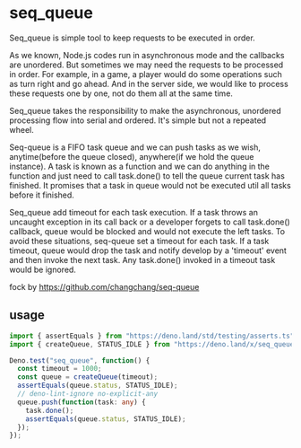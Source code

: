 # seq_queue

Seq_queue is simple tool to keep requests to be executed in order.

As we known, Node.js codes run in asynchronous mode and the callbacks are unordered. But sometimes we may need the requests to be processed in order. For example, in a game, a player would do some operations such as turn right and go ahead. And in the server side, we would like to process these requests one by one, not do them all at the same time.

Seq_queue takes the responsibility to make the asynchronous, unordered processing flow into serial and ordered. It's simple but not a repeated wheel.

Seq-queue is a FIFO task queue and we can push tasks as we wish, anytime(before the queue closed), anywhere(if we hold the queue instance). A task is known as a function and we can do anything in the function and just need to call task.done() to tell the queue current task has finished. It promises that a task in queue would not be executed util all tasks before it finished.

Seq_queue add timeout for each task execution. If a task throws an uncaught exception in its call back or a developer forgets to call task.done() callback, queue would be blocked and would not execute the left tasks. To avoid these situations, seq-queue set a timeout for each task. If a task timeout, queue would drop the task and notify develop by a 'timeout' event and then invoke the next task. Any task.done() invoked in a timeout task would be ignored.

fock by https://github.com/changchang/seq-queue

## usage
```ts
import { assertEquals } from "https://deno.land/std/testing/asserts.ts";
import { createQueue, STATUS_IDLE } from "https://deno.land/x/seq_queue/mod.ts";

Deno.test("seq_queue", function() {
  const timeout = 1000;
  const queue = createQueue(timeout);
  assertEquals(queue.status, STATUS_IDLE);
  // deno-lint-ignore no-explicit-any
  queue.push(function(task: any) {
    task.done();
    assertEquals(queue.status, STATUS_IDLE);
  });
});
```

